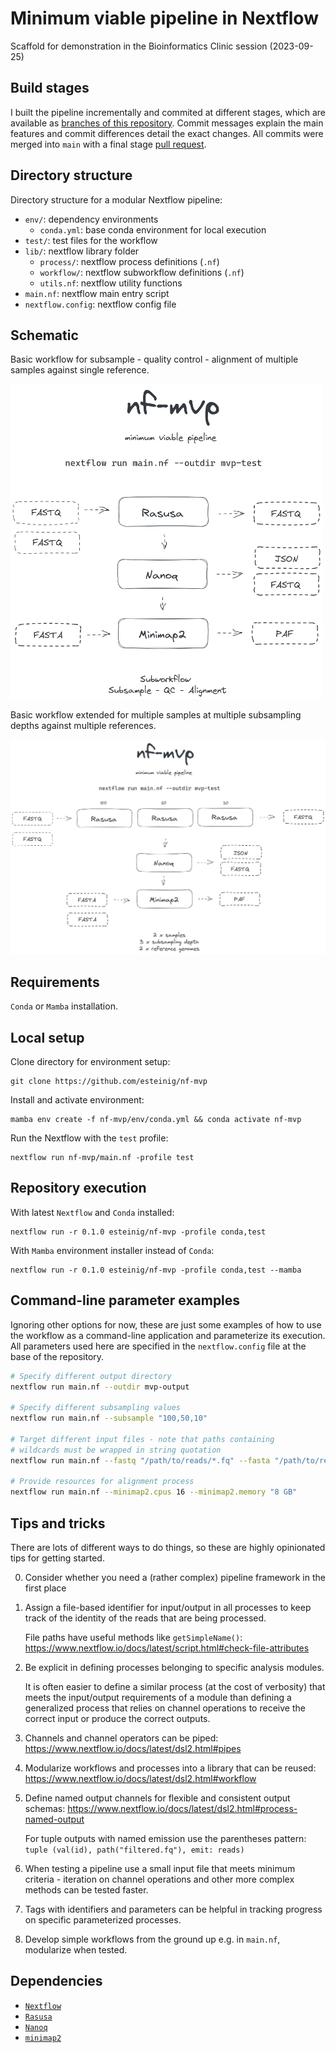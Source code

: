 # Minimum viable pipeline in Nextflow

Scaffold for demonstration in the Bioinformatics Clinic session (2023-09-25)

## Build stages

I built the pipeline incrementally and commited at different stages, which are available as [branches of this repository](https://github.com/esteinig/nf-mvp/branches). Commit messages explain the main features and commit differences detail the exact changes. All commits were merged into `main` with a final stage [pull request](https://github.com/esteinig/nf-mvp/pull/1).

## Directory structure

Directory structure for a modular Nextflow pipeline:

- `env/`: dependency environments
  - `conda.yml`: base conda environment for local execution
- `test/`: test files for the workflow
- `lib/`: nextflow library folder
  - `process/`: nextflow process definitions (`.nf`)
  - `workflow/`: nextflow subworkflow definitions (`.nf`)
  - `utils.nf`: nextflow utility functions
- `main.nf`: nextflow main entry script
- `nextflow.config`: nextflow config file

## Schematic

Basic workflow for subsample - quality control - alignment of multiple samples against single reference.

<img src="docs/BasicWorkflow.png" width="500">

Basic workflow extended for multiple samples at multiple subsampling depths against multiple references.

<img src="docs/MultipleWorkflow.png" width="700">

## Requirements

`Conda` or `Mamba` installation.

## Local setup

Clone directory for environment setup:

```
git clone https://github.com/esteinig/nf-mvp
```

Install and activate environment:

```
mamba env create -f nf-mvp/env/conda.yml && conda activate nf-mvp
```

Run the Nextflow with the `test` profile:

```
nextflow run nf-mvp/main.nf -profile test
```

## Repository execution

With latest `Nextflow` and `Conda` installed:

```
nextflow run -r 0.1.0 esteinig/nf-mvp -profile conda,test
```

With `Mamba` environment installer instead of `Conda`:

```
nextflow run -r 0.1.0 esteinig/nf-mvp -profile conda,test --mamba
```

## Command-line parameter examples

Ignoring other options for now, these are just some examples of how to use the workflow as a command-line application and parameterize its execution. All parameters used here are 
specified in the `nextflow.config` file at the base of the repository.


```bash
# Specify different output directory
nextflow run main.nf --outdir mvp-output

# Specify different subsampling values
nextflow run main.nf --subsample "100,50,10"

# Target different input files - note that paths containing
# wildcards must be wrapped in string quotation
nextflow run main.nf --fastq "/path/to/reads/*.fq" --fasta "/path/to/refs/*.fa"

# Provide resources for alignment process
nextflow run main.nf --minimap2.cpus 16 --minimap2.memory "8 GB"
```

## Tips and tricks

There are lots of different ways to do things, so these are highly opinionated tips for getting started.

0.  Consider whether you need a (rather complex) pipeline framework in the first place

1.  Assign a file-based identifier for input/output in all processes to keep track of the identity of the reads that are being processed.

    File paths have useful methods like `getSimpleName()`: https://www.nextflow.io/docs/latest/script.html#check-file-attributes

2.  Be explicit in defining processes belonging to specific analysis modules.
    
    It is often easier to define a similar process (at the cost of verbosity) that meets
    the input/output requirements of a module than defining a generalized process that relies
    on channel operations to receive the correct input or produce the correct outputs.

3.  Channels and channel operators can be piped: https://www.nextflow.io/docs/latest/dsl2.html#pipes

4.  Modularize workflows and processes into a library that can be reused: https://www.nextflow.io/docs/latest/dsl2.html#workflow 

5.  Define named output channels for flexible and consistent output schemas: https://www.nextflow.io/docs/latest/dsl2.html#process-named-output 

    For tuple outputs with named emission use the parentheses pattern: `tuple (val(id), path("filtered.fq"), emit: reads)`

6. When testing a pipeline use a small input file that meets minimum criteria - iteration on channel operations and other more complex methods can be tested faster.

7. Tags with identifiers and parameters can be helpful in tracking progress on specific parameterized processes.

8. Develop simple workflows from the ground up e.g. in `main.nf`, modularize when tested.


## Dependencies

- [`Nextflow`](https://github.com/nextflow-io/nextflow)
- [`Rasusa`](https://github.com/mbhall88/rasusa)
- [`Nanoq`](https://github.com/esteinig/nanoq)
- [`minimap2`](https://github.com/lh3/minimap2)
